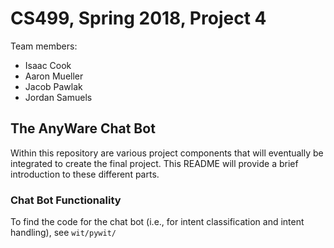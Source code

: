 # CS499, Spring 2018, Project 4
Team members:
* Isaac Cook
* Aaron Mueller
* Jacob Pawlak
* Jordan Samuels

## The AnyWare Chat Bot
Within this repository are various project components that will eventually be integrated to create
the final project. This README will provide a brief introduction to these different parts.

### Chat Bot Functionality
To find the code for the chat bot (i.e., for intent classification and intent handling), see
`wit/pywit/`

